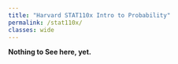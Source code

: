 ```yaml
---
title: "Harvard STAT110x Intro to Probability"
permalink: /stat110x/
classes: wide
---
```

<!-- Course notes
-->

**Nothing to See here, yet.**
